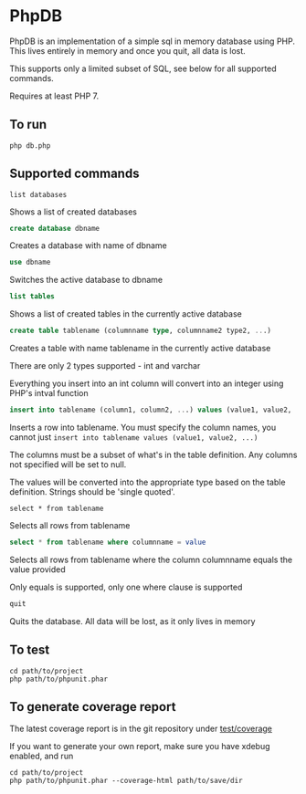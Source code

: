 # PhpDB
PhpDB is an implementation of a simple sql in memory database using PHP. This lives entirely in memory and once you quit, all data is lost.

This supports only a limited subset of SQL, see below for all supported commands.

Requires at least PHP 7.

## To run
```
php db.php
```

## Supported commands
```
list databases
```
Shows a list of created databases
```sql
create database dbname
```
Creates a database with name of dbname
```sql
use dbname
```
Switches the active database to dbname
```sql
list tables
```
Shows a list of created tables in the currently active database
```sql
create table tablename (columnname type, columnname2 type2, ...)
```
Creates a table with name tablename in the currently active database

There are only 2 types supported - int and varchar

Everything you insert into an int column will convert into an integer using PHP's intval function
```sql
insert into tablename (column1, column2, ...) values (value1, value2, ...)
```
Inserts a row into tablename. You must specify the column names, you cannot just `insert into tablename values (value1, value2, ...)` 

The columns must be a subset of what's in the table definition. Any columns not specified will be set to null.

The values will be converted into the appropriate type based on the table definition. Strings should be 'single quoted'.
```
select * from tablename
```
Selects all rows from tablename
```sql
select * from tablename where columnname = value
```
Selects all rows from tablename where the column columnname equals the value provided

Only equals is supported, only one where clause is supported
```sql
quit
```
Quits the database. All data will be lost, as it only lives in memory

## To test
```
cd path/to/project
php path/to/phpunit.phar
```

## To generate coverage report
The latest coverage report is in the git repository under [test/coverage](https://rawgit.com/vbtwo31984/phpDB/master/test/coverage/index.html)

If you want to generate your own report, make sure you have xdebug enabled, and run
```
cd path/to/project
php path/to/phpunit.phar --coverage-html path/to/save/dir
```